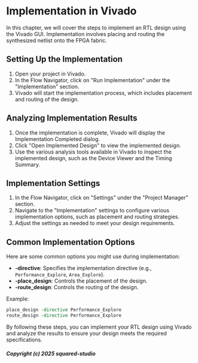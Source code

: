 # Implementation in Vivado

In this chapter, we will cover the steps to implement an RTL design using the Vivado GUI. Implementation involves placing and routing the synthesized netlist onto the FPGA fabric.

## Setting Up the Implementation

1. Open your project in Vivado.
2. In the Flow Navigator, click on "Run Implementation" under the "Implementation" section.
3. Vivado will start the implementation process, which includes placement and routing of the design.

## Analyzing Implementation Results

1. Once the implementation is complete, Vivado will display the Implementation Completed dialog.
2. Click "Open Implemented Design" to view the implemented design.
3. Use the various analysis tools available in Vivado to inspect the implemented design, such as the Device Viewer and the Timing Summary.

## Implementation Settings

1. In the Flow Navigator, click on "Settings" under the "Project Manager" section.
2. Navigate to the "Implementation" settings to configure various implementation options, such as placement and routing strategies.
3. Adjust the settings as needed to meet your design requirements.

## Common Implementation Options

Here are some common options you might use during implementation:

- **-directive**: Specifies the implementation directive (e.g., `Performance_Explore`, `Area_Explore`).
- **-place_design**: Controls the placement of the design.
- **-route_design**: Controls the routing of the design.

Example:
```tcl
place_design -directive Performance_Explore
route_design -directive Performance_Explore
```

By following these steps, you can implement your RTL design using Vivado and analyze the results to ensure your design meets the required specifications.

##### Copyright (c) 2025 squared-studio

